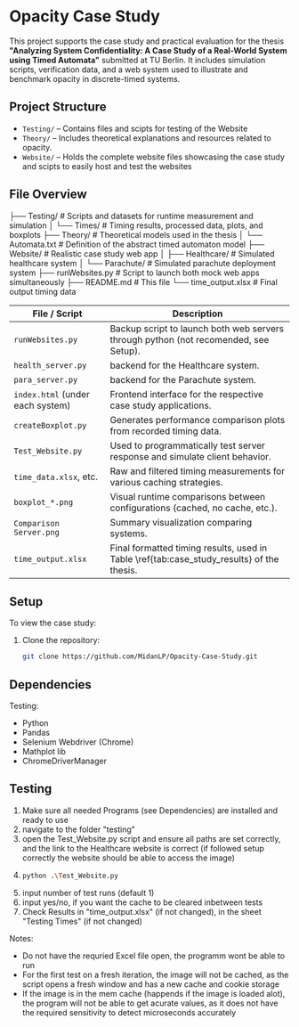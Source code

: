 # Opacity Case Study

This project supports the case study and practical evaluation for the thesis **"Analyzing System Confidentiality: A Case Study of a Real-World System using Timed Automata"** submitted at TU Berlin. It includes simulation scripts, verification data, and a web system used to illustrate and benchmark opacity in discrete-timed systems.


## Project Structure

- `Testing/` – Contains files and scipts for testing of the Website
- `Theory/` – Includes theoretical explanations and resources related to opacity.
- `Website/` – Holds the complete website files showcasing the case study and scipts to easily host and test the websites

## File Overview 
├── Testing/ # Scripts and datasets for runtime measurement and simulation
│ └── Times/ # Timing results, processed data, plots, and boxplots
├── Theory/ # Theoretical models used in the thesis
│ └── Automata.txt # Definition of the abstract timed automaton model
├── Website/ # Realistic case study web app
│ ├── Healthcare/ # Simulated healthcare system
│ └── Parachute/ # Simulated parachute deployment system
├── runWebsites.py # Script to launch both mock web apps simultaneously
├── README.md # This file
└── time_output.xlsx # Final output timing data

| File / Script                    | Description                                                                                  |
| -------------------------------- | -------------------------------------------------------------------------------------------- |                 
| `runWebsites.py`                 | Backup script to launch both web servers through python (not recomended, see Setup).         |
| `health_server.py`               | backend for the Healthcare system.                                                           |
| `para_server.py`                 | backend for the Parachute system.                                                            | 
| `index.html` (under each system) | Frontend interface for the respective case study applications.                               |
| `createBoxplot.py`               | Generates performance comparison plots from recorded timing data.                            |
| `Test_Website.py`                | Used to programmatically test server response and simulate client behavior.                  |
| `time_data.xlsx`, etc.           | Raw and filtered timing measurements for various caching strategies.                         |
| `boxplot_*.png`                  | Visual runtime comparisons between configurations (cached, no cache, etc.).                  |
| `Comparison Server.png`          | Summary visualization comparing systems.                                                     |
| `time_output.xlsx`               | Final formatted timing results, used in Table \ref{tab\:case\_study\_results} of the thesis. |


##  Setup

To view the case study:

1. Clone the repository:
   ```bash
   git clone https://github.com/MidanLP/Opacity-Case-Study.git


##  Dependencies
Testing: 
   - Python 
   - Pandas
   - Selenium Webdriver (Chrome)
   - Mathplot lib
   - ChromeDriverManager
 

## Testing
   1. Make sure all needed Programs (see Dependencies) are installed and ready to use
   2. navigate to the folder "testing"
   3. open the Test_Website.py script and ensure all paths are set correctly, and the link to the Healthcare website is correct (if followed setup correctly the website should be able to access the image)
   4. ```bash
      python .\Test_Website.py
   6. input number of test runs (default 1)
   7. input yes/no, if you want the cache to be cleared inbetween tests
   8. Check Results in "time_output.xlsx" (if not changed), in the sheet "Testing Times" (if not changed)

Notes:
   - Do not have the requried Excel file open, the programm wont be able to run
   - For the first test on a fresh iteration, the image will not be cached, as the script opens a fresh window and has a new cache and cookie storage
   - If the image is in the mem cache (happends if the image is loaded alot), the program will not be able to get acurate values, as it does not have the required sensitivity to detect microseconds accurately 
